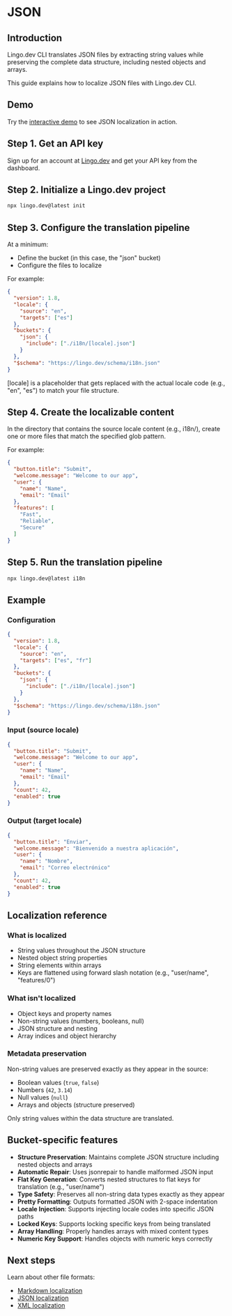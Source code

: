# JSON

## Introduction

Lingo.dev CLI translates JSON files by extracting string values while preserving the complete data structure, including nested objects and arrays.

This guide explains how to localize JSON files with Lingo.dev CLI.

## Demo

Try the [interactive demo](https://lingo.dev/demo) to see JSON localization in action.

## Step 1. Get an API key

Sign up for an account at [Lingo.dev](https://lingo.dev) and get your API key from the dashboard.

## Step 2. Initialize a Lingo.dev project

```bash
npx lingo.dev@latest init
```

## Step 3. Configure the translation pipeline

At a minimum:

- Define the bucket (in this case, the "json" bucket)
- Configure the files to localize

For example:

```json
{
  "version": 1.8,
  "locale": {
    "source": "en",
    "targets": ["es"]
  },
  "buckets": {
    "json": {
      "include": ["./i18n/[locale].json"]
    }
  },
  "$schema": "https://lingo.dev/schema/i18n.json"
}
```

[locale] is a placeholder that gets replaced with the actual locale code (e.g., "en", "es") to match your file structure.

## Step 4. Create the localizable content

In the directory that contains the source locale content (e.g., i18n/), create one or more files that match the specified glob pattern.

For example:

```json
{
  "button.title": "Submit",
  "welcome.message": "Welcome to our app",
  "user": {
    "name": "Name",
    "email": "Email"
  },
  "features": [
    "Fast",
    "Reliable",
    "Secure"
  ]
}
```

## Step 5. Run the translation pipeline

```bash
npx lingo.dev@latest i18n
```

## Example

### Configuration

```json
{
  "version": 1.8,
  "locale": {
    "source": "en",
    "targets": ["es", "fr"]
  },
  "buckets": {
    "json": {
      "include": ["./i18n/[locale].json"]
    }
  },
  "$schema": "https://lingo.dev/schema/i18n.json"
}
```

### Input (source locale)

```json
{
  "button.title": "Submit",
  "welcome.message": "Welcome to our app",
  "user": {
    "name": "Name",
    "email": "Email"
  },
  "count": 42,
  "enabled": true
}
```

### Output (target locale)

```json
{
  "button.title": "Enviar",
  "welcome.message": "Bienvenido a nuestra aplicación",
  "user": {
    "name": "Nombre",
    "email": "Correo electrónico"
  },
  "count": 42,
  "enabled": true
}
```

## Localization reference

### What is localized

- String values throughout the JSON structure
- Nested object string properties
- String elements within arrays
- Keys are flattened using forward slash notation (e.g., "user/name", "features/0")

### What isn't localized

- Object keys and property names
- Non-string values (numbers, booleans, null)
- JSON structure and nesting
- Array indices and object hierarchy

### Metadata preservation

Non-string values are preserved exactly as they appear in the source:
- Boolean values (`true`, `false`)
- Numbers (`42`, `3.14`)
- Null values (`null`)
- Arrays and objects (structure preserved)

Only string values within the data structure are translated.

## Bucket-specific features

- **Structure Preservation**: Maintains complete JSON structure including nested objects and arrays
- **Automatic Repair**: Uses jsonrepair to handle malformed JSON input
- **Flat Key Generation**: Converts nested structures to flat keys for translation (e.g., "user/name")
- **Type Safety**: Preserves all non-string data types exactly as they appear
- **Pretty Formatting**: Outputs formatted JSON with 2-space indentation
- **Locale Injection**: Supports injecting locale codes into specific JSON paths
- **Locked Keys**: Supports locking specific keys from being translated
- **Array Handling**: Properly handles arrays with mixed content types
- **Numeric Key Support**: Handles objects with numeric keys correctly

## Next steps

Learn about other file formats:
- [Markdown localization](https://lingo.dev/docs/markdown)
- [JSON localization](https://lingo.dev/docs/json)
- [XML localization](https://lingo.dev/docs/xml)